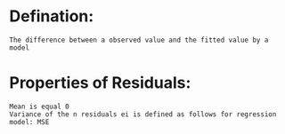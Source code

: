 # Defination:
    The difference between a observed value and the fitted value by a model
# Properties of Residuals:
    Mean is equal 0
    Variance of the n residuals ei is defined as follows for regression model: MSE
